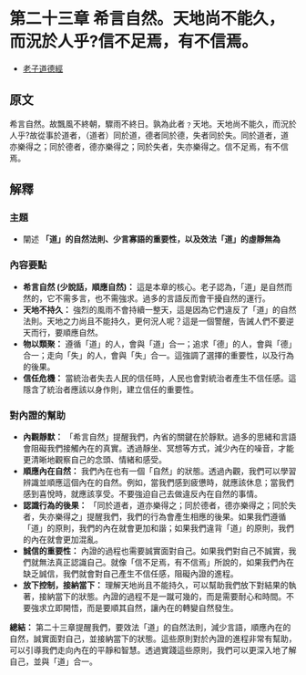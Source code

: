 # 第二十三章 希言自然。天地尚不能久，而況於人乎?信不足焉，有不信焉。

- [老子道德經](https://www.daodejing.org/)

## 原文
希言自然。故飄風不終朝，驟雨不終日。孰為此者﹖天地。天地尚不能久，而況於人乎?故從事於道者，（道者）同於道，德者同於德，失者同於失。同於道者，道亦樂得之；同於德者，德亦樂得之；同於失者，失亦樂得之。信不足焉，有不信焉。

## 解釋
### 主題
- 闡述 **「道」的自然法則、少言寡語的重要性，以及效法「道」的虛靜無為**

### 內容要點
*   **希言自然 (少說話，順應自然)：** 這是本章的核心。老子認為，「道」是自然而然的，它不需多言，也不需強求。過多的言語反而會干擾自然的運行。
*   **天地不持久：** 強烈的風雨不會持續一整天，這是因為它們違反了「道」的自然法則。天地之力尚且不能持久，更何況人呢？這是一個警醒，告誡人們不要逆天而行，要順應自然。
*   **物以類聚：** 遵循「道」的人，會與「道」合一；追求「德」的人，會與「德」合一；走向「失」的人，會與「失」合一。這強調了選擇的重要性，以及行為的後果。
*   **信任危機：** 當統治者失去人民的信任時，人民也會對統治者產生不信任感。這隱含了統治者應該以身作則，建立信任的重要性。

### 對內證的幫助
*   **內觀靜默：** 「希言自然」提醒我們，內省的關鍵在於靜默。過多的思緒和言語會阻礙我們接觸內在的真實。透過靜坐、冥想等方式，減少內在的噪音，才能更清晰地觀察自己的念頭、情緒和感受。
*   **順應內在自然：** 我們內在也有一個「自然」的狀態。透過內觀，我們可以學習辨識並順應這個內在的自然。例如，當我們感到疲憊時，就應該休息；當我們感到喜悅時，就應該享受。不要強迫自己去做違反內在自然的事情。
*   **認識行為的後果：** 「同於道者，道亦樂得之；同於德者，德亦樂得之；同於失者，失亦樂得之」提醒我們，我們的行為會產生相應的後果。如果我們遵循「道」的原則，我們的內在就會更加和諧；如果我們違背「道」的原則，我們的內在就會更加混亂。
*   **誠信的重要性：** 內證的過程也需要誠實面對自己。如果我們對自己不誠實，我們就無法真正認識自己。就像「信不足焉，有不信焉」所說的，如果我們內在缺乏誠信，我們就會對自己產生不信任感，阻礙內證的進程。
*   **放下控制，接納當下：**  理解天地尚且不能持久，可以幫助我們放下對結果的執著，接納當下的狀態。內證的過程不是一蹴可幾的，而是需要耐心和時間。不要強求立即開悟，而是要順其自然，讓內在的轉變自然發生。

**總結：**
第二十三章提醒我們，要效法「道」的自然法則，減少言語，順應內在的自然，誠實面對自己，並接納當下的狀態。這些原則對於內證的進程非常有幫助，可以引導我們走向內在的平靜和智慧。透過實踐這些原則，我們可以更深入地了解自己，並與「道」合一。
